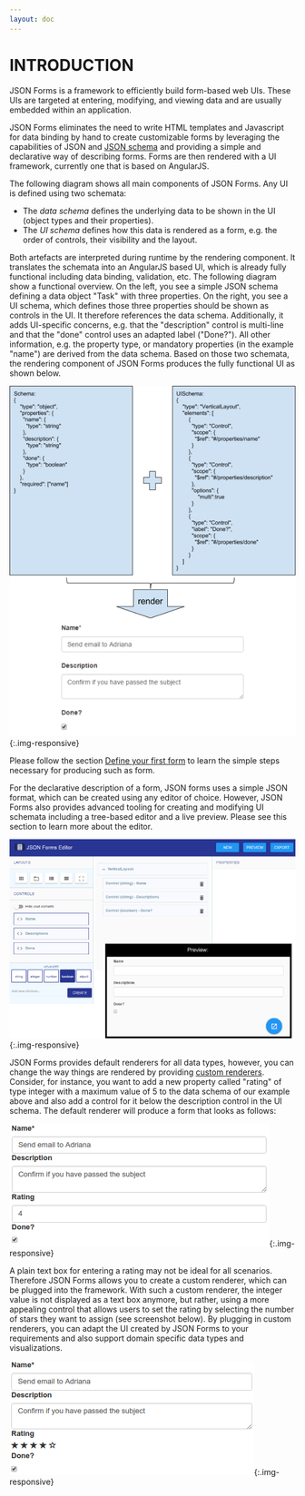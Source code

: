 ```yaml
---
layout: doc
---
```

INTRODUCTION
============

JSON Forms is a framework to efficiently build form-based web UIs. These UIs are targeted at entering, modifying, and viewing data and are usually embedded within an application.

JSON Forms eliminates the need to write HTML templates and Javascript for data binding by hand to create customizable forms by leveraging the capabilities of JSON and [JSON schema](http://json-schema.org) and providing a simple and declarative way of describing forms. Forms are then rendered with a UI framework, currently one that is based on AngularJS.

The following diagram shows all main components of JSON Forms. Any UI is defined using two schemata:

* The *data schema* defines the underlying data to be shown in the UI (object types and their properties).
* The *UI schema* defines how this data is rendered as a form, e.g. the order of controls, their visibility and the layout.

Both artefacts are interpreted during runtime by the rendering component. It translates the schemata into an AngularJS based UI, which is already fully functional including data binding, validation, etc. The following diagram show a functional overview. On the left, you see a simple JSON schema defining a data object "Task" with three properties. On the right, you see a UI schema, which defines those three properties should be shown as controls in the UI. It therefore references the data schema. Additionally, it adds UI-specific concerns, e.g. that the "description" control is multi-line and that the "done" control uses an adapted label ("Done?"). All other information, e.g. the property type, or mandatory properties (in the example "name") are derived from the data schema.
Based on those two schemata, the rendering component of JSON Forms produces the fully functional UI as shown below.

![JSON Forms Overview](images/docs/introduction.overview.png){:.img-responsive}

Please follow the section [Define your first form](#/docs/firstform) to learn the simple steps necessary for producing such as form.

For the declarative description of a form, JSON forms uses a simple JSON format, which can be created using any editor of choice. However, JSON Forms also provides advanced tooling for creating and modifying UI schemata including a tree-based editor and a live preview. Please see this section to learn more about the editor.

![JSON Forms Editor](images/docs/introduction.jsonformseditor.png){:.img-responsive}

JSON Forms provides default renderers for all data types, however, you can change the way things are rendered by providing [custom renderers](#/docs/customrenderer). Consider, for instance, you want to add a new property called "rating" of type integer with a maximum value of 5 to the data schema of our example above and also add a control for it below the description control in the UI schema. The default renderer will produce a form that looks as follows:

![JSON Forms with Default Renderer](images/docs/introduction.jsonforms.png){:.img-responsive}

A plain text box for entering a rating may not be ideal for all scenarios. Therefore JSON Forms allows you to create a custom renderer, which can be plugged into the framework. With such a custom renderer, the integer value is not displayed as a text box anymore, but rather, using a more appealing control that allows users to set the rating by selecting the number of stars they want to assign (see screenshot below). By plugging in custom renderers, you can adapt the UI created by JSON Forms to your requirements and also support domain specific data types and visualizations.

![JSON Forms with Custom Renderer](images/docs/introduction.jsonformscustom.png){:.img-responsive}
